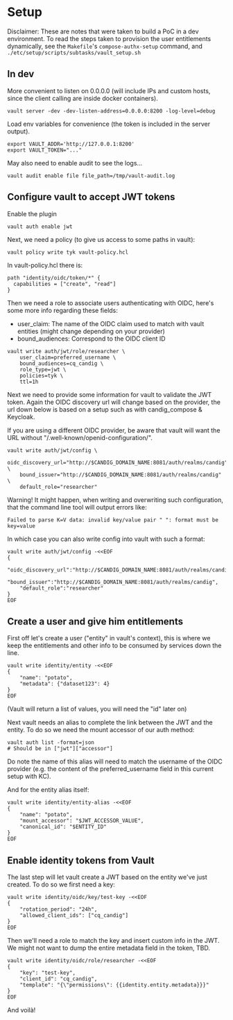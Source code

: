 # Setup

Disclaimer: These are notes that were taken to build a PoC in a dev environment. To read the steps taken to provision
the user entitlements dynamically, see the `Makefile`'s `compose-authx-setup` command, and `./etc/setup/scripts/subtasks/vault_setup.sh`

## In dev

More convenient to listen on 0.0.0.0 (will include IPs and custom hosts,
since the client calling are inside docker containers).

```
vault server -dev -dev-listen-address=0.0.0.0:8200 -log-level=debug
```

Load env variables for convenience (the token is included in the server
output).

```
export VAULT_ADDR='http://127.0.0.1:8200'
export VAULT_TOKEN="..."
```

May also need to enable audit to see the logs...

```
vault audit enable file file_path=/tmp/vault-audit.log
```

## Configure vault to accept JWT tokens

Enable the plugin

```
vault auth enable jwt
```

Next, we need a policy (to give us access to some paths in vault):

```
vault policy write tyk vault-policy.hcl
```

In vault-policy.hcl there is:
```
path "identity/oidc/token/*" {
  capabilities = ["create", "read"]
}
```

Then we need a role to associate users authenticating with OIDC, here's
some more info regarding these fields:

 - user_claim: The name of the OIDC claim used to match with vault entities
(might change depending on your provider)
 - bound_audiences: Correspond to the OIDC client ID

```
vault write auth/jwt/role/researcher \
    user_claim=preferred_username \
    bound_audiences=cq_candig \
    role_type=jwt \
    policies=tyk \
    ttl=1h
```

Next we need to provide some information for vault to validate the JWT token.
Again the OIDC discovery url will change based on the provider, the url down below
is based on a setup such as with candig_compose & Keycloak.

If you are using a different OIDC provider, be aware that vault will want the 
URL without "/.well-known/openid-configuration/".

```
vault write auth/jwt/config \
    oidc_discovery_url="http://$CANDIG_DOMAIN_NAME:8081/auth/realms/candig" \ 
    bound_issuer="http://$CANDIG_DOMAIN_NAME:8081/auth/realms/candig" \
    default_role="researcher"
```

Warning! It might happen, when writing and overwriting such configuration,
that the command line tool will output errors like:

```
Failed to parse K=V data: invalid key/value pair " ": format must be key=value
```

In which case you can also write config into vault with such a format:
```
vault write auth/jwt/config -<<EOF
{
    "oidc_discovery_url":"http://$CANDIG_DOMAIN_NAME:8081/auth/realms/candig",
    "bound_issuer":"http://$CANDIG_DOMAIN_NAME:8081/auth/realms/candig",
    "default_role":"researcher"
}
EOF
```

## Create a user and give him entitlements

First off let's create a user ("entity" in vault's context), this is where
we keep the entitlements and other info to be consumed by services down the line.

```
vault write identity/entity -<<EOF
{
    "name": "potato",
    "metadata": {"dataset123": 4}
}
EOF
```

(Vault will return a list of values, you will need the "id" later on)

Next vault needs an alias to complete the link between the JWT and the entity.
To do so we need the mount accessor of our auth method:

```
vault auth list -format=json
# Should be in ["jwt"]["accessor"]
```

Do note the name of this alias will need to match the username of the OIDC provider
(e.g. the content of the preferred_username field in this current setup with KC).

And for the entity alias itself:

```
vault write identity/entity-alias -<<EOF
{
    "name": "potato",
    "mount_accessor": "$JWT_ACCESSOR_VALUE",
    "canonical_id": "$ENTITY_ID"
}
EOF
```

## Enable identity tokens from Vault

The last step will let vault create a JWT based on the entity we've just created.
To do so we first need a key:

```
vault write identity/oidc/key/test-key -<<EOF
{
    "rotation_period": "24h",
    "allowed_client_ids": ["cq_candig"]
}
EOF
```

Then we'll need a role to match the key and insert custom info in the JWT.
We might not want to dump the entire metadata field in the token, TBD.

```
vault write identity/oidc/role/researcher -<<EOF
{
    "key": "test-key",
    "client_id": "cq_candig",
    "template": "{\"permissions\": {{identity.entity.metadata}}}"
}
EOF
```

And voilà!
